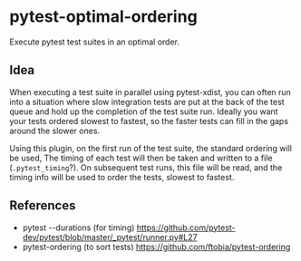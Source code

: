 # pytest-optimal-ordering
Execute pytest test suites in an optimal order.

## Idea
When executing a test suite in parallel using pytest-xdist, you can often run into a situation where slow integration tests are put at the back of the test queue and hold up the completion of the test suite run. Ideally you want your tests ordered slowest to fastest, so the faster tests can fill in the gaps around the slower ones.

Using this plugin, on the first run of the test suite, the standard ordering will be used, The timing of each test will then be taken and written to a file (`.pytest_timing`?). On subsequent test runs, this file will be read, and the timing info will be used to order the tests, slowest to fastest.

## References
- pytest --durations (for timing) https://github.com/pytest-dev/pytest/blob/master/_pytest/runner.py#L27
- pytest-ordering (to sort tests) https://github.com/ftobia/pytest-ordering

